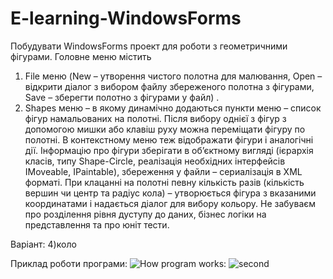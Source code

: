 # E-learning-WindowsForms
Побудувати WindowsForms проект для роботи з геометричними фігурами. 
Головне меню містить 
1) File меню (New – утворення чистого полотна для малювання, Open – відкрити діалог з вибором файлу збереженого полотна з фігурами, Save – зберегти полотно з фігурами у файл) . 
2) Shapes меню – в якому динамічно додаються пункти меню – список фігур намальованих на полотні. Після вибору однієї з фігур з допомогою мишки або клавіш руху можна переміщати фігуру по полотні. В контекстному меню теж відображати фігури і аналогічні дії.
Інформацію про фігури зберігати в об’єктному вигляді (ієрархія класів, типу Shape-Circle, реалізація необхідних інтерфейсів IMoveable, IPaintable), збереження у файли – сериалізація в XML форматі.
При клацанні на полотні певну кількість разів (кількість вершин  чи центр та радіус кола)  – утворюється фігура з вказаними координатами і надається діалог для вибору кольору.
Не забуваєм про розділення рівня дуступу до даних, бізнес логіки на представлення та про юніт тести.

Варіант: 4)коло

Приклад роботи програми: 
![How program works: ](https://user-images.githubusercontent.com/25905248/40586075-c754e20a-61c4-11e8-9c88-9676cd29569b.jpg)
![second](https://user-images.githubusercontent.com/25905248/40586089-f64357e0-61c4-11e8-9d49-725b3b0834f4.jpg)
